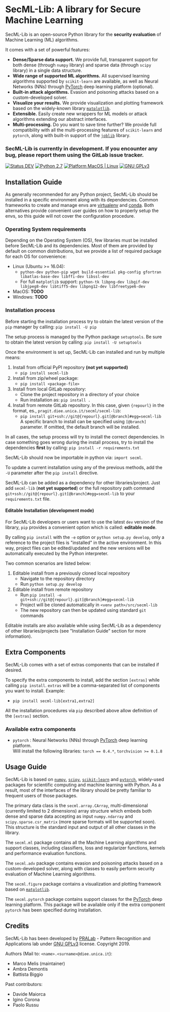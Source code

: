 # SecML-Lib: A library for Secure Machine Learning

SecML-Lib is an open-source Python library for the **security evaluation** of Machine Learning (ML) algorithms.

It comes with a set of powerful features:
- **Dense/Sparse data support.** We provide full, transparent support for both dense (through `numpy` library) and sparse data (through `scipy` library) in a single data structure.
- **Wide range of supported ML algorithms.** All supervised learning algorithms supported by `scikit-learn` are available, as well as Neural Networks (NNs) through [PyTorch](https://pytorch.org/) deep learning platform (optional).
- **Built-in attack algorithms.** Evasion and poisoning attacks based on a custom-developed solver.
- **Visualize your results.** We provide visualization and plotting framework based on the widely-known library [`matplotlib`](https://matplotlib.org/).
- **Extensible.** Easily create new wrappers for ML models or attack algorithms extending our abstract interfaces.
- **Multi-processing.** Do you want to save time further? We provide full compatibility with all the multi-processing features of `scikit-learn` and `pytorch`, along with built-in support of the [`joblib`](https://joblib.readthedocs.io/) library.

### SecML-Lib is currently in development. If you encounter any bug, please report them using the GitLab issue tracker.

[![Status DEV](https://img.shields.io/badge/status-dev-red.svg)]()
[![Python 2.7](https://img.shields.io/badge/python-2.7-brightgreen.svg)]()
[![Platform MacOS | Linux](https://img.shields.io/badge/platform-macos%20%7C%20linux-lightgrey.svg)]()
[![GNU GPLv3](https://img.shields.io/badge/license-GPL%20(%3E%3D%203)-blue.svg)](https://www.gnu.org/licenses/gpl-3.0.en.html)

## Installation Guide
As generally recommended for any Python project, SecML-Lib should be installed 
 in a specific environment along with its dependencies. Common frameworks to 
 create and manage envs are [virtualenv](https://virtualenv.pypa.io) and 
 [conda](https://conda.io). Both alternatives provide convenient user guides on 
 how to properly setup the envs, so this guide will not cover the configuration 
 procedure.

### Operating System requirements
Depending on the Operating System (OS), few libraries must be installed before SecML-Lib
and its dependencies. Most of them are provided by default on common distributions, but 
we provide a list of required package for each OS for convenience:
- Linux (Ubuntu >= 16.04):
   - `python-dev python-pip wget build-essential pkg-config gfortran libatlas-base-dev libffi-dev libssl-dev`
   - For full `matplotlib` support: `python-tk libpng-dev libgif-dev libjpeg8-dev libtiff5-dev libpng12-dev libfreetype6-dev`
- MacOS: **TODO**
- Windows: **TODO**

### Installation process

Before starting the installation process try to obtain the latest version
of the `pip` manager by calling: `pip install -U pip`

The setup process is managed by the Python package `setuptools`. Be sure
 to obtain the latest version by calling: `pip install -U setuptools`

Once the environment is set up, SecML-Lib can installed and run by
 multiple means:
 1. Install from official PyPI repository **(not yet supported)**
    - `pip install secml-lib`
 2. Install from zip/wheel package:
    - `pip install <package-file>`
 3. Install from local GitLab repository:
    - Clone the project repository in a directory of your choice
    - Run installation as: `pip install .`
 4. Install from remote GitLab repository. In this case, given
    `{repourl}` in the format, es., `pragit.diee.unica.it/secml/secml-lib`:
    - `pip install git+ssh://git@{repourl}.git[@branch]#egg=secml-lib`
    A specific branch to install can be specified using `[@branch]` parameter.
    If omitted, the default branch will be installed.

In all cases, the setup process will try to install the correct dependencies.
In case something goes wrong during the install process, try to install
 the dependencies **first** by calling: `pip install -r requirements.txt`

SecML-Lib should now be importable in python via: `import secml`.

To update a current installation using any of the previous methods, add the 
 `-U` parameter after the `pip install` directive.

SecML-Lib can be added as a dependency for other libraries/project.
Just add `secml-lib` (**not yet supported**) or the full repository
path command `git+ssh://git@{repourl}.git[@branch]#egg=secml-lib` to
your `requirements.txt` file.

#### Editable Installation (development mode)

For SecML-Lib developers or users want to use the latest `dev` version
of the library, `pip` provides a convenient option which is called: **editable mode**.

By calling `pip install` with the `-e` option or `python setup.py develop`,
only a reference to the project files is "installed" in the active
environment. In this way, project files can be edited/updated and the
new versions will be automatically executed by the Python interpreter.

Two common scenarios are listed below:
1. Editable install from a previously cloned local repository
    - Navigate to the repository directory
    - Run `python setup.py develop`
2. Editable install from remote repository
    - Run `pip install -e git+ssh://git@{repourl}.git[@branch]#egg=secml-lib`
    - Project will be cloned automatically in `<venv path>/src/secml-lib`
    - The new repository can then be updated using standard `git` commands

Editable installs are also available while using SecML-Lib as a
dependency of other libraries/projects (see "Installation Guide"
section for more information).

## Extra Components

SecML-Lib comes with a set of extras components that can be installed if desired.

To specify the extra components to install, add the section `[extras]` while calling `pip install`.
`extras` will be a comma-separated list of components you want to install. Example:
- `pip install secml-lib[extra1,extra2]`

All the installation procedures via `pip` described above allow definition of the `[extras]` section.

### Available extra components
  - `pytorch` : Neural Networks (NNs) through [PyTorch](https://pytorch.org/) deep learning platform.  
    Will install the following libraries: `torch == 0.4.*`, `torchvision >= 0.1.8`

## Usage Guide

SecML-Lib is based on [`numpy`](http://www.numpy.org/), [`scipy`](https://www.scipy.org/), [`scikit-learn`](https://scikit-learn.org/) and [`pytorch`](https://pytorch.org/), widely-used packages for scientific 
computing and machine learning with Python. As a result, most of the interfaces of the 
library should be pretty familiar to frequent users of those packages.

The primary data class is the `secml.array.CArray`, multi-dimensional (currently limited to 2 dimensions) array structure which embeds both dense and sparse data accepting as input `numpy.ndarray` and `scipy.sparse.csr_matrix` (more sparse formats will be supported soon). This structure is the standard input and output of all other classes in the library.

The `secml.ml` package contains all the Machine Learning algorithms and support classes, including classifiers, loss and regularizer functions, kernels and performance evaluation functions.

The `secml.adv` package contains evasion and poisoning attacks based on a custom-developed solver, along with classes to easily perform security evaluation of Machine Learning algorithms.

The `secml.figure` package contains a visualization and plotting framework based on [`matplotlib`](https://matplotlib.org/).

The `secml.pytorch` package contains support classes for the [PyTorch](https://pytorch.org/) deep learning platform. This package will be available only if the extra component `pytorch` has been specified during installation.

## Credits
SecML-Lib has been developed by [PRALab](https://pralab.diee.unica.it) - Pattern Recognition and Applications lab under [GNU GPLv3](https://www.gnu.org/licenses/gpl-3.0.en.html) license. Copyright 2019.

Authors (Mail to: `<name>.<surname>@diee.unica.it`):
- Marco Melis (maintainer)
- Ambra Demontis
- Battista Biggio

Past contributors:
- Davide Maiorca
- Igino Corona
- Paolo Russu


